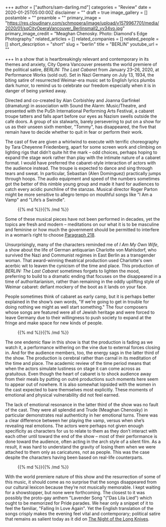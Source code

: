 +++
author = ["authors/sam-darling.md"]
categories = "Review"
date = 2020-01-25T05:00:00Z
disclaimer = ""
draft = true
image_gallery = []
postamble = ""
preamble = ""
primary_image = "https://res.cloudinary.com/schmopera/image/upload/v1579967701/media/2020/01/sqCityOperaVancouver_Berlinsmall2_yv34vo.jpg"
primary_image_credit = "Meaghan Chenosky. Photo: Diamond's Edge Photography."
related_articles = []
related_companies = []
related_people = []
short_description = "short"
slug = "berlin"
title = "BERLIN"
youtube_url = ""

+++
In a show that is heartbreakingly relevant and contemporary in its themes and anxiety, City Opera Vancouver presents the world premiere of the political satire, _BERLIN: The Last Cabaret_ from January 23–26, 2020, at Performance Works (sold out). Set in Nazi Germany on July 13, 1934, the biting satire of resurrected Weimar-era music set to English lyrics plumbs dark humor, to remind us to celebrate our freedom especially when it is in danger of being yanked away.

Directed and co-created by Alan Corbishley and Joanna Garfinkel (dramaturg) in association with Sound the Alarm: Music/Theatre, and presented with the PuSh International Performing Arts Festival, a cabaret troupe tatters and falls apart before our eyes as Nazism swells outside the café doors. A group of six stalwarts, barely persevering to put on a show for us as their unseen sixth member, "Tommy", has disappeared, the five that remain have to decide whether to quit in fear or perform their work.

The cast of five are given a whirlwind to execute with terrific choreography by Tara Cheyenne Friedenberg, apart for some screen work and climbing on lighting rigs that didn’t quite hit the mark – odd choices, perhaps hoping to expand the stage work rather than play with the intimate nature of a cabaret format. I would have preferred the cabaret-style interaction of actors with the audience instead. The troupe is expected to dance and sing through tears and sweat. In particular, Sebastian (Alen Dominguez) practically jumps through hoops. The audio equipment and speed of the numbers sometimes got the better of this nimble young group and made it hard for audiences to catch every acidic punchline of the stanzas. Musical director Roger Parton might be more sensitive to allegro tempo on mouthful songs like "I Am a Vamp" and "Life’s a Swindle".

<figure data-type="image">{{% md %}}{{% /md %}}

<figcaption></figcaption>

</figure>

Some of these musical pieces have not been performed in decades, yet the topics are fresh and modern – meditations on our what it is to be masculine and feminine or how much the government should be permitted to interfere in a woman’s right to choose [Paragraph 218](https://en.wikipedia.org/wiki/Abortion_in_Germany).

Unsurprisingly, many of the characters reminded me of _I Am My Own Wife_, a show about the life of German antiquarian Charlotte von Mahlsdorf, who survived the Nazi and Communist regimes in East Berlin as a transgender woman. That award-winning theatrical production used Charlotte's own acerbic wit to leaven the cynicism of the time and place. This production of _BERLIN: The Last Cabaret_ sometimes forgets to lighten the mood, preferring to build to a dramatic ending that focuses on the disappeared in a time of authoritarianism, rather than remaining in the oddly uplifting style of Weimar cabaret: defiant mockery of the boot as it lands on your face.

People sometimes think of cabaret as early camp, but it is perhaps better explained in the show’s own words, "If we’re going to get in trouble for doing nothing we might as well start something." The four composers whose songs are featured were all of Jewish heritage and were forced to leave Germany due to their willingness to push society to expand at the fringe and make space for new kinds of people.

<figure data-type="image">{{% md %}}{{% /md %}}

<figcaption></figcaption>

</figure>

The one endemic flaw in this show is that the production is fading as we watch it, a performance withering on the vine due to external forces closing in. And for the audience members, too, the energy sags in the latter third of the show. The production is cerebral rather than carnal in its meditation of the time and place. The academic review of the time period means that when the actors simulate lustiness on stage it can come across as gratuitous. Even though the heart of cabaret is to shock audience away from their meals by putting on outré productions such moments here seem to appear out of nowhere. It is also somewhat lopsided with the women in the cast expected to bare themselves most explicitly. These moments of emotional and physical vulnerability did not feel earned.

The lack of emotional resonance in the latter third of the show was no fault of the cast. They were all splendid and Trude (Meaghan Chenosky) in particular demonstrates real authenticity in her emotional turns. There was a clear difference between her playing the vamp, versus when she’s revealing real emotions. The actors were perhaps not given enough specificity as characters for us to relate to them as they don’t interact with each other until toward the end of the show – most of their performance is done toward the audience, often acting in the arch style of a silent film. As a result, it was hard to understand the gravity of losing them when we were attached to them only as caricatures, not as people. This was the case despite the characters having been based on real-life counterparts.

<figure data-type="image">{{% md %}}{{% /md %}}

<figcaption></figcaption>

</figure>

With the world premiere nature of this show and the resurrection of some of this music, it should come as no surprise that the songs disappeared from our cultural lexicon because they’re not musically memorable. I kept waiting for a showstopper, but none were forthcoming. The closest to it was possibly the proto-gay anthem "Lavender Song "("Das Lila Lied") which ought to be memorized for Pride parades. We hear only a snippet of it to feel the familiar, "Falling In Love Again". Yet the English translation of the songs crisply makes the evening feel vital and contemporary; political satire that remains as salient today as it did on [The Night of the Long Knives](https://en.wikipedia.org/wiki/Night_of_the_Long_Knives).